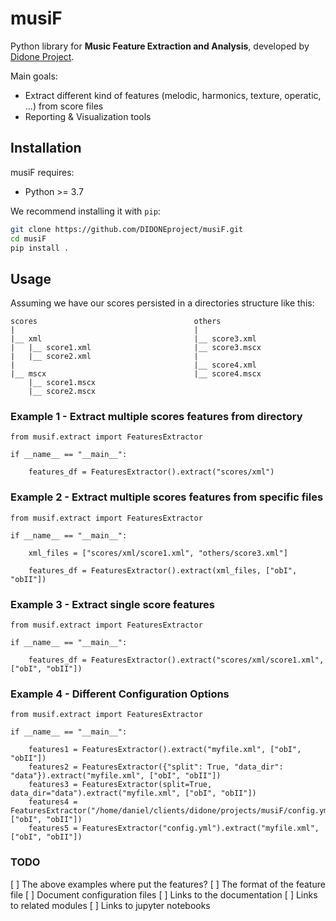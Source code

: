 # musiF

Python library for **Music Feature Extraction and Analysis**, developed by [Didone Project](https://didone.eu/). 

Main goals:

* Extract different kind of features (melodic, harmonics, texture, operatic, ...) from score files
* Reporting & Visualization tools

## Installation

musiF requires:

* Python >= 3.7

We recommend installing it with `pip`:

```bash
git clone https://github.com/DIDONEproject/musiF.git
cd musiF
pip install .
```

## Usage

Assuming we have our scores persisted in a directories structure like this:
 
```
scores                                   others
|                                        |
|__ xml                                  |__ score3.xml
|   |__ score1.xml                       |__ score3.mscx
|   |__ score2.xml                       |
|                                        |__ score4.xml
|__ mscx                                 |__ score4.mscx
    |__ score1.mscx                      
    |__ score2.mscx

```

### Example 1 - Extract multiple scores features from directory

```
from musif.extract import FeaturesExtractor

if __name__ == "__main__":

    features_df = FeaturesExtractor().extract("scores/xml")

```

### Example 2 - Extract multiple scores features from specific files

```
from musif.extract import FeaturesExtractor

if __name__ == "__main__":

    xml_files = ["scores/xml/score1.xml", "others/score3.xml"]

    features_df = FeaturesExtractor().extract(xml_files, ["obI", "obII"])

```

### Example 3 - Extract single score features

```
from musif.extract import FeaturesExtractor

if __name__ == "__main__":

    features_df = FeaturesExtractor().extract("scores/xml/score1.xml", ["obI", "obII"])

```

### Example 4 - Different Configuration Options

```
from musif.extract import FeaturesExtractor

if __name__ == "__main__":

    features1 = FeaturesExtractor().extract("myfile.xml", ["obI", "obII"])
    features2 = FeaturesExtractor({"split": True, "data_dir": "data"}).extract("myfile.xml", ["obI", "obII"])
    features3 = FeaturesExtractor(split=True, data_dir="data").extract("myfile.xml", ["obI", "obII"])
    features4 = FeaturesExtractor("/home/daniel/clients/didone/projects/musiF/config.yml").extract("myfile.xml", ["obI", "obII"])
    features5 = FeaturesExtractor("config.yml").extract("myfile.xml", ["obI", "obII"])

```

### TODO

[ ] The above examples where put the features?
[ ] The format of the feature file
[ ] Document configuration files
[ ] Links to the documentation
[ ] Links to related modules
[ ] Links to jupyter notebooks
